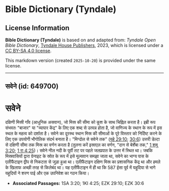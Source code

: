 # Bible Dictionary (Tyndale)

## License Information

**Bible Dictionary (Tyndale)** is based on and adapted from: _Tyndale Open Bible Dictionary_, [Tyndale House Publishers](https://tyndaleopenresources.com/), 2023, which is licensed under a [CC BY-SA 4.0 license](https://creativecommons.org/licenses/by-sa/4.0/legalcode.en).

This markdown version (created `2025-10-20`) is provided under the same license.



--------------------------------

## सवेने (id: 649700)

सवेने
=====

दक्षिणी मिस्री गाँव (आधुनिक असवान), जो मिस्र की सीमा को कूश के साथ चिह्नित करता है। इब्री रूप संभवतः "बाजार" या "व्यापार केंद्र" के लिए एक शब्द से उत्पन्न होता है, जो वाणिज्य के स्थान के रूप में इस स्थल के महत्व को दर्शाता है। सवेने का दूरस्थ स्थान मिस्र की सीमाओं के पूरे विस्तार को निर्दिष्ट करने के लिए एक उपयोगी भौगोलिक संदर्भ बनाता है। "मिग्दोल से सवेने तक" ([यहे 29:10](https://ref.ly/Ezek29:10); [30:6](https://ref.ly/Ezek30:6)) उत्तरी डेल्टा से दक्षिणी सीमा तक मिस्र का वर्णन करता है (तुलना करें इस्राएल का वर्णन, "दान से बेर्शेबा तक," [1 शमू 3:20](https://ref.ly/1Sam3:20); [1 रा 4:25](https://ref.ly/1Kgs4:25))। सवेने नील नदी के पूर्वी तट पर पहले जलप्रपात के उत्तर में स्थित था। जबकि मिस्रवासियों द्वारा ग्रेनाइट के स्रोत के रूप में इसे मूल्यवान समझा जाता था, सवेने का भाग्य पास के एलीफैंटाइन द्वीप से निकटता से जुड़ा हुआ था। एलीफैंटाइन दक्षिण मिस्र का प्रशासनिक केंद्र था और हमले के खिलाफ अच्छी तरह से किलेबंद था। यह एलीफैंटाइन में ही था कि 587 ईसा पूर्व में यहूदिया से भागे यहूदियों ने शरण पाई और एक उपनिवेश का गठन किया।

* **Associated Passages:** 1SA 3:20; 1KI 4:25; EZK 29:10; EZK 30:6

